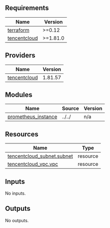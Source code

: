 <!-- BEGIN_TF_DOCS -->
## Requirements

| Name | Version |
|------|---------|
| <a name="requirement_terraform"></a> [terraform](#requirement\_terraform) | >=0.12 |
| <a name="requirement_tencentcloud"></a> [tencentcloud](#requirement\_tencentcloud) | >=1.81.0 |

## Providers

| Name | Version |
|------|---------|
| <a name="provider_tencentcloud"></a> [tencentcloud](#provider\_tencentcloud) | 1.81.57 |

## Modules

| Name | Source | Version |
|------|--------|---------|
| <a name="module_prometheus_instance"></a> [prometheus\_instance](#module\_prometheus\_instance) | ../../ | n/a |

## Resources

| Name | Type |
|------|------|
| [tencentcloud_subnet.subnet](https://registry.terraform.io/providers/tencentcloudstack/tencentcloud/latest/docs/resources/subnet) | resource |
| [tencentcloud_vpc.vpc](https://registry.terraform.io/providers/tencentcloudstack/tencentcloud/latest/docs/resources/vpc) | resource |

## Inputs

No inputs.

## Outputs

No outputs.
<!-- END_TF_DOCS -->

